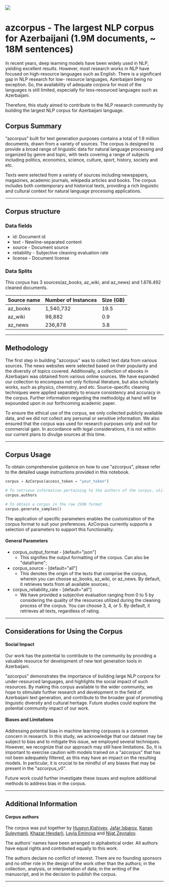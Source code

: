 ![](https://user-images.githubusercontent.com/31247506/229346998-1e08344b-26fc-4978-89f7-0ecba076fe25.png)

# azcorpus - The largest NLP corpus for Azerbaijani (1.9M documents, ~ 18M sentences)

In recent years, deep learning models have been widely used in NLP, yielding excellent results. However, most research works in NLP have focused on high-resource languages such as English. There is a significant gap in NLP research for low- resource languages, Azerbaijani being no exception. So, the availability of adequate corpora for most of the languages is still limited, especially for less-resourced languages such as Azerbaijani. 

Therefore, this study aimed to contribute to the NLP research community by building the largest NLP corpus for Azerbaijani language.


## Corpus Summary

“azcorpus” built for text generation purposes contains a total of 1.9 million documents, drawn from a variety of sources. The corpus is designed to provide a broad range of linguistic data for natural language processing and organized by genre and topic, with texts covering a range of subjects including politics, economics, science, culture, sport, history, society and etc. 

Texts were selected from a variety of sources including newspapers, magazines, academic journals, wikipedia articles and books. The corpus includes both contemporary and historical texts, providing a rich linguistic and cultural context for natural language processing applications.

___

## Corpus structure


### Data fields

- id: Document id
- text - Newline-separated content
- source - Document source
- reliability - Subjective cleaning evaluation rate
- license - Document license

### Data Splits

This corpus has 3 sources(az_books, az_wiki, and az_news) and 1.876.492 cleaned documents. 


| Source name   | Number of Instances |     Size (GB)         |
| ------------- | --------------------|:----------------------|
| az_books      | 1,540,732           |      19.5             |
| az_wiki       | 98,882              |      0.9              |
| az_news       | 236,878             |      3.8              |

___

## Methodology

The first step in building "azcorpus" was to collect text data from various sources. 
The news websites were selected based on their popularity and the diversity of topics covered. 
Additionally, a collection of ebooks in Azerbaijani was obtained from various online sources. We have expanded our collection to encompass not only fictional literature, but also scholarly works, such as physics, chemistry, and etc.
Source-specific cleaning techniques were applied separately to ensure consistency and accuracy in the corpus. Further information regarding the methodolgy at hand will be expounded upon in our forthcoming academic paper.





To ensure the ethical use of the corpus, we only collected publicly available data, and we did not collect any personal or sensitive information. We also ensured that the corpus was used for research purposes only and not for commercial gain. In accordance with legal considerations, it is not within our current plans to divulge sources at this time.

___
## Corpus Usage 

To obtain comprehensive guidance on how to use "azcorpus", please refer to the detailed usage instructions provided in this notebook.

```python
corpus = AzCorpus(access_token = "your_token")

# To retrieve information pertaining to the authors of the corpus, utilize this particular section of code.
corpus.authors

# To obtain a corpus in the raw JSON format
corpus.generate_samples()

```

The application of specific parameters enables the customization of the corpus format to suit your preferences. AzCorpus currently supports a selection of parameters to support this functionality.

#### General Parameters

- corpus_output_format - [default="json"]
  - This signifies the output formatting of the corpus. Can also be "dataframe";
- corpus_source - [default="all"]
  - This denotes the origin of the texts that comprise the corpus, wherein you can choose az_books, az_wiki, or az_news. By default, it retrieves texts from all available sources.;
- corpus_reliability_rate - [default="all"]
  - We have provided a subjective evaluation ranging from 0 to 5 by considering the quality of the resources utilized during the cleaning process of the corpus. You can choose 3, 4, or 5. By default, it retrieves all texts, regardless of rating.

___
## Considerations for Using the Corpus


#### Social Impact

Our work has the potential to contribute to the community by providing a valuable resource for development of new text generation tools in Azerbaijani.

"azcorpus" demonstrates the importance of building large NLP corpora for under-resourced languages, and highlights the social impact of such resources. By making this corpus available to the wider community, we hope to stimulate further research and development in the field of Azerbaijani text generation, and contribute to the broader goal of promoting linguistic diversity and cultural heritage. Future studies could explore the potential community impact of our work.

#### Biases and Limitations

Addressing potential bias in machine learning corpuses is a common concern in research.
In this study, we acknowledge that our dataset may be subject to bias and to mitigate this issue, we employed several techniques. 
However, we recognize that our approach may still have limitations.
So, It is important to exercise caution with models trained on a "azcorpus" that has not been adequately filtered,
as this may have an impact on the resulting models. In particular, it is crucial to be mindful of any biases 
that may be present in the "azcorpus_v0".

Future work could further investigate these issues and explore additional 
methods to address bias in the corpus.
___

## Additional Information

#### Corpus authors

The corpus was put together by [Huseyn Kishiyev](https://www.linkedin.com/in/huseynkishiyev/), [Jafar Isbarov](https://www.linkedin.com/in/jafar-isbarov/), [Kanan Suleymanli](https://www.linkedin.com/in/kanan-suleyman/), [Khazar Heydarli](https://www.linkedin.com/in/xezer-heyderli/), [Leyla Eminova](https://www.linkedin.com/in/leyla-eminova/) and [Nijat Zeynalov](https://www.linkedin.com/in/nijat-zeynalov-064163142/).

The authors' names have been arranged in alphabetical order. All authors have equal rights and contributed equally to this work.


The authors declare no conflict of interest. There are no founding sponsors and no other role in the design of the work other than the authors; in the collection, analysis, or interpretation of data; in the writing of the manuscript, and in the decision to publish the corpus.

___
